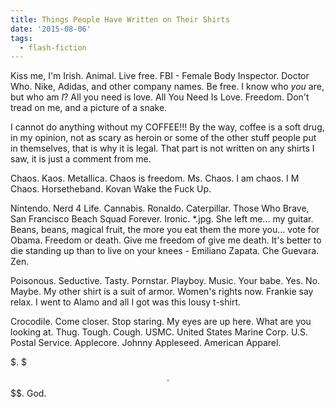 ```yaml
---
title: Things People Have Written on Their Shirts
date: '2015-08-06'
tags:
  - flash-fiction
---
```


Kiss me, I'm Irish. Animal. Live free. FBI - Female Body Inspector. Doctor Who.
Nike, Adidas, and other company names. Be free. I know who _you_ are, but who am
_I_? All you need is love. All You Need Is Love. Freedom. Don't tread on me, and
a picture of a snake.

<!-- truncate -->

I cannot do anything without my COFFEE!!! By the way, coffee is a soft drug, in
my opinion, not as scary as heroin or some of the other stuff people put in
themselves, that is why it is legal. That part is not written on any shirts I
saw, it is just a comment from me.

Chaos. Kaos. Metallica. Chaos is freedom. Ms. Chaos. I am chaos. I M Chaos.
Horsetheband. Kovan Wake the Fuck Up.

Nintendo. Nerd 4 Life. Cannabis. Ronaldo. Caterpillar. Those Who Brave, San
Francisco Beach Squad Forever. Ironic. \*.jpg. She left me... my guitar. Beans,
beans, magical fruit, the more you eat them the more you... vote for Obama.
Freedom or death. Give me freedom of give me death. It's better to die standing
up than to live on your knees - Emiliano Zapata. Che Guevara. Zen.

Poisonous. Seductive. Tasty. Pornstar. Playboy. Music. Your babe. Yes. No.
Maybe. My other shirt is a suit of armor. Women's rights now. Frankie say relax.
I went to Alamo and all I got was this lousy t-shirt.

Crocodile. Come closer. Stop staring. My eyes are up here. What are you looking
at. Thug. Tough. Cough. USMC. United States Marine Corp. U.S. Postal Service.
Applecore. Johnny Appleseed. American Apparel.

$. $$$. $$$$$$$$$$$$$$$$$$$$$$$$$$$$. God.
